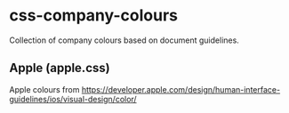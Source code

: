 # css-company-colours
Collection of company colours based on document guidelines.

## Apple (apple.css)
Apple colours from https://developer.apple.com/design/human-interface-guidelines/ios/visual-design/color/
